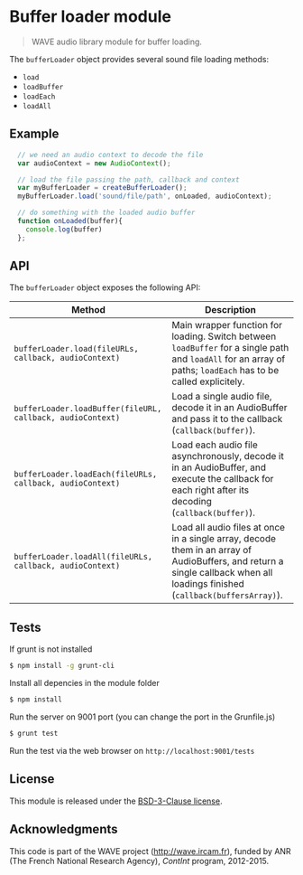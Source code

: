 # Buffer loader module

> WAVE audio library module for buffer loading.

The `bufferLoader` object provides several sound file loading methods:

- `load`
- `loadBuffer`
- `loadEach`
- `loadAll`


## Example

```js
  // we need an audio context to decode the file
  var audioContext = new AudioContext();

  // load the file passing the path, callback and context
  var myBufferLoader = createBufferLoader();
  myBufferLoader.load('sound/file/path', onLoaded, audioContext);

  // do something with the loaded audio buffer
  function onLoaded(buffer){
    console.log(buffer)
  };
```

## API

The `bufferLoader` object exposes the following API:

Method | Description
--- | ---
 `bufferLoader.load(fileURLs, callback, audioContext)` | Main wrapper function for loading. Switch between `loadBuffer` for a single path and `loadAll` for an array of paths; `loadEach` has to be called explicitely.
`bufferLoader.loadBuffer(fileURL, callback, audioContext)` | Load a single audio file, decode it in an AudioBuffer and pass it to the callback (`callback(buffer)`).
`bufferLoader.loadEach(fileURLs, callback, audioContext)` | Load each audio file asynchronously, decode it in an AudioBuffer, and execute the callback for each right after its decoding (`callback(buffer)`).
`bufferLoader.loadAll(fileURLs, callback, audioContext)` | Load all audio files at once in a single array, decode them in an array of AudioBuffers, and return a single callback when all loadings finished (`callback(buffersArray)`).

## Tests

If grunt is not installed

```bash
$ npm install -g grunt-cli
```

Install all depencies in the module folder 

```bash
$ npm install
```

Run the server on 9001 port (you can change the port in the Grunfile.js)

```bash
$ grunt test
```

Run the test via the web browser on `http://localhost:9001/tests`

## License

This module is released under the [BSD-3-Clause license](http://opensource.org/licenses/BSD-3-Clause).

## Acknowledgments

This code is part of the WAVE project (http://wave.ircam.fr), funded by ANR (The French National Research Agency), *ContInt* program, 2012-2015.
